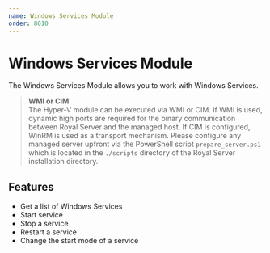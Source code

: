 ```yaml
---
name: Windows Services Module
order: 8010
---
```


# Windows Services Module

The Windows Services Module allows you to work with Windows Services.

> **WMI or CIM**  
> The Hyper-V module can be executed via WMI or CIM. If WMI is used, dynamic high ports are required for the binary communication between Royal Server and the managed host. If CIM is configured, WinRM is used as a transport mechanism. Please configure any managed server upfront via the PowerShell script `prepare_server.ps1` which is located in the `./scripts` directory of the Royal Server installation directory.

## Features

- Get a list of Windows Services
- Start service
- Stop a service
- Restart a service
- Change the start mode of a service
